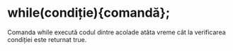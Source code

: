 # while(condiție){comandă};

Comanda while execută codul dintre acolade atâta vreme cât la verificarea condiției este returnat true.
